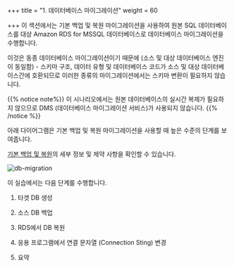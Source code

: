 +++
title = "1. 데이터베이스 마이그레이션"
weight = 60

+++
이 섹션에서는 기본 백업 및 복원 마이그레이션을 사용하여 원본 SQL 데이터베이스를 대상 Amazon RDS for MSSQL 데이터베이스로 데이터베이스 마이그레이션을 수행합니다.

이것은 동종 데이터베이스 마이그레이션이기 때문에 (소스 및 대상 데이터베이스 엔진이 동일함) - 스키마 구조, 데이터 유형 및 데이터베이스 코드가 소스 및 대상 데이터베이스간에 호환되므로 이러한 종류의 마이그레이션에서는 스키마 변환이  필요하지 않습니다.

{{% notice note%}}
이 시나리오에서는 원본 데이터베이스의 실시간 복제가 필요하지 않으므로 DMS (데이터베이스 마이그레이션 서비스)가 사용되지 않습니다.
{{% /notice %}}

아래 다이어그램은 기본 백업 및 복원 마이그레이션을 사용할 때 높은 수준의 단계를 보여줍니다.

[기본 백업 및 복원](https://docs.aws.amazon.com/AmazonRDS/latest/UserGuide/SQLServer.Procedural.Importing.html)의 세부 정보 및 제약 사항을 확인할 수 있습니다.

![db-migration](/images/net-db-migration-overview.png)

이 실습에서는 다음 단계를 수행합니다.

1. 타겟 DB 생성

2. 소스 DB 백업

3. RDS에서 DB 복원

4. 응용 프로그램에서 연결 문자열 (Connection Sting) 변경

5. 요약

